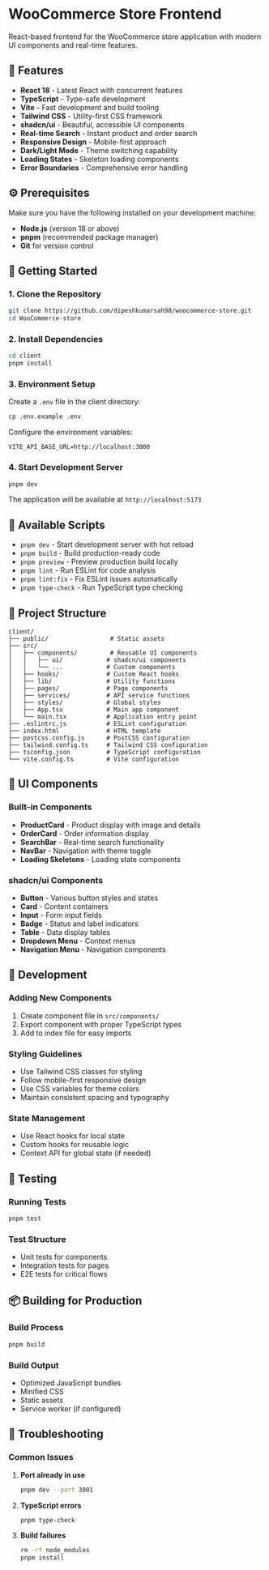 # WooCommerce Store Frontend

React-based frontend for the WooCommerce store application with modern UI components and real-time features.

## 🎉 Features

- **React 18** - Latest React with concurrent features
- **TypeScript** - Type-safe development
- **Vite** - Fast development and build tooling
- **Tailwind CSS** - Utility-first CSS framework
- **shadcn/ui** - Beautiful, accessible UI components
- **Real-time Search** - Instant product and order search
- **Responsive Design** - Mobile-first approach
- **Dark/Light Mode** - Theme switching capability
- **Loading States** - Skeleton loading components
- **Error Boundaries** - Comprehensive error handling

## ⚙️ Prerequisites

Make sure you have the following installed on your development machine:

- **Node.js** (version 18 or above)
- **pnpm** (recommended package manager)
- **Git** for version control

## 🚀 Getting Started

### 1. Clone the Repository

```bash
git clone https://github.com/dipeshkumarsah98/woocommerce-store.git
cd WooCommerce-store
```

### 2. Install Dependencies

```bash
cd client
pnpm install
```

### 3. Environment Setup

Create a `.env` file in the client directory:

```bash
cp .env.example .env
```

Configure the environment variables:

```env
VITE_API_BASE_URL=http://localhost:3000
```

### 4. Start Development Server

```bash
pnpm dev
```

The application will be available at `http://localhost:5173`

## 📜 Available Scripts

- `pnpm dev` - Start development server with hot reload
- `pnpm build` - Build production-ready code
- `pnpm preview` - Preview production build locally
- `pnpm lint` - Run ESLint for code analysis
- `pnpm lint:fix` - Fix ESLint issues automatically
- `pnpm type-check` - Run TypeScript type checking

## 📂 Project Structure

```
client/
├── public/                 # Static assets
├── src/
│   ├── components/         # Reusable UI components
│   │   ├── ui/            # shadcn/ui components
│   │   └── ...            # Custom components
│   ├── hooks/             # Custom React hooks
│   ├── lib/               # Utility functions
│   ├── pages/             # Page components
│   ├── services/          # API service functions
│   ├── styles/            # Global styles
│   ├── App.tsx            # Main app component
│   └── main.tsx           # Application entry point
├── .eslintrc.js           # ESLint configuration
├── index.html             # HTML template
├── postcss.config.js      # PostCSS configuration
├── tailwind.config.ts     # Tailwind CSS configuration
├── tsconfig.json          # TypeScript configuration
└── vite.config.ts         # Vite configuration
```

## 🎨 UI Components

### Built-in Components
- **ProductCard** - Product display with image and details
- **OrderCard** - Order information display
- **SearchBar** - Real-time search functionality
- **NavBar** - Navigation with theme toggle
- **Loading Skeletons** - Loading state components

### shadcn/ui Components
- **Button** - Various button styles and states
- **Card** - Content containers
- **Input** - Form input fields
- **Badge** - Status and label indicators
- **Table** - Data display tables
- **Dropdown Menu** - Context menus
- **Navigation Menu** - Navigation components

## 🔧 Development

### Adding New Components

1. Create component file in `src/components/`
2. Export component with proper TypeScript types
3. Add to index file for easy imports

### Styling Guidelines

- Use Tailwind CSS classes for styling
- Follow mobile-first responsive design
- Use CSS variables for theme colors
- Maintain consistent spacing and typography

### State Management

- Use React hooks for local state
- Custom hooks for reusable logic
- Context API for global state (if needed)

## 🧪 Testing

### Running Tests

```bash
pnpm test
```

### Test Structure

- Unit tests for components
- Integration tests for pages
- E2E tests for critical flows

## 📦 Building for Production

### Build Process

```bash
pnpm build
```

### Build Output

- Optimized JavaScript bundles
- Minified CSS
- Static assets
- Service worker (if configured)

## 🐛 Troubleshooting

### Common Issues

1. **Port already in use**
   ```bash
   pnpm dev --port 3001
   ```

2. **TypeScript errors**
   ```bash
   pnpm type-check
   ```

3. **Build failures**
   ```bash
   rm -rf node_modules
   pnpm install
   ```
